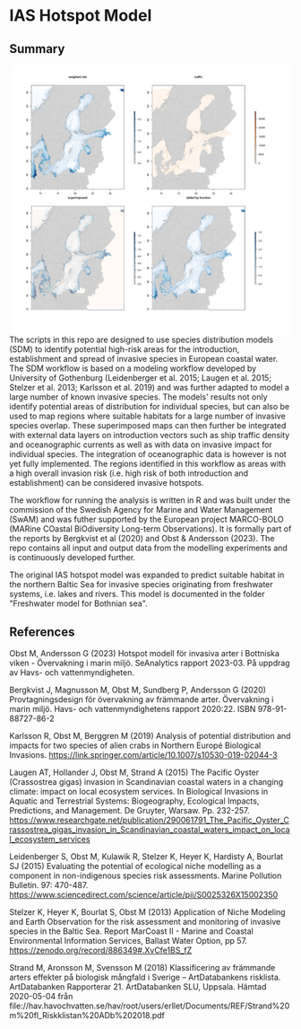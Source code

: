 # IAS Hotspot Model

## Summary 

<img src=images/frontpage3.jpg width=500 align=right>

The scripts in this repo are designed to use species distribution models (SDM) to identify potential high-risk areas for the introduction, establishment and spread of invasive species in European coastal water. The SDM workflow is based on a modeling workflow developed by University of Gothenburg (Leidenberger et al. 2015; Laugen et al. 2015; Stelzer et al. 2013; Karlsson et al. 2019) and was further adapted to model a large number of known invasive species. The models' results not only identify potential areas of distribution for individual species, but can also be used to map regions where suitable habitats for a large number of invasive species overlap. These superimposed maps can then further be integrated with external data layers on introduction vectors such as ship traffic density and oceanographic currents as well as with data on invasive impact for individual species. The integration of oceanographic data is however is not yet fully implemented. The regions identified in this workflow as areas with a high overall invasion risk (i.e. high risk of both introduction and establishment) can be considered invasive hotspots.

The workflow for running the analysis is written in R and was built under the commission of the Swedish Agency for Marine and Water Management (SwAM) and was futher supported by the European project MARCO-BOLO (MARine COastal BiOdiversity Long-term Observations). It is formally part of the reports by Bergkvist et al (2020) and Obst & Andersson (2023). The repo contains all input and output data from the modelling experiments and is continuously developed further.

The original IAS hotspot model was expanded to predict suitable habitat in the northern Baltic Sea for invasive species originating from freshwater systems, i.e. lakes and rivers. This model is documented in the folder "Freshwater model for Bothnian sea".

## References

Obst M, Andersson G (2023) Hotspot modell för invasiva arter i Bottniska viken - Övervakning i marin miljö. SeAnalytics rapport 2023-03. På uppdrag av Havs- och vattenmyndigheten.

Bergkvist J, Magnusson M, Obst M, Sundberg P, Andersson G (2020) Provtagningsdesign för övervakning av främmande arter. Övervakning i marin miljö. Havs- och vattenmyndighetens rapport 2020:22. ISBN 978-91-88727-86-2

Karlsson R, Obst M, Berggren M (2019) Analysis of potential distribution and impacts for two species of alien crabs in Northern Europé Biological Invasions. https://link.springer.com/article/10.1007/s10530-019-02044-3

Laugen AT, Hollander J, Obst M, Strand A (2015) The Pacific Oyster (Crassostrea gigas) invasion in Scandinavian coastal waters in a changing climate: impact on local ecosystem services. In Biological Invasions in Aquatic and Terrestrial Systems: Biogeography, Ecological Impacts, Predictions, and Management. De Gruyter, Warsaw. Pp. 232-257. https://www.researchgate.net/publication/290061791_The_Pacific_Oyster_Crassostrea_gigas_invasion_in_Scandinavian_coastal_waters_impact_on_local_ecosystem_services

Leidenberger S, Obst M, Kulawik R, Stelzer K, Heyer K, Hardisty A, Bourlat SJ (2015) Evaluating the potential of ecological niche modelling as a component in non-indigenous species risk assessments. Marine Pollution Bulletin. 97: 470-487. https://www.sciencedirect.com/science/article/pii/S0025326X15002350

Stelzer K, Heyer K, Bourlat S, Obst M (2013) Application of Niche Modeling and Earth Observation for the risk assessment and monitoring of invasive species in the Baltic Sea. Report MarCoast II - Marine and Coastal Environmental Information Services, Ballast Water Option, pp 57. https://zenodo.org/record/886349#.XvCfe1BS_fZ

Strand M, Aronsson M, Svensson M (2018) Klassificering av främmande arters effekter på biologisk mångfald i Sverige – ArtDatabankens risklista. ArtDatabanken Rapporterar 21. ArtDatabanken SLU, Uppsala. Hämtad 2020-05-04 från file://hav.havochvatten.se/hav/root/users/erllet/Documents/REF/Strand%20m%20fl_Riskklistan%20ADb%202018.pdf
